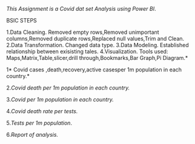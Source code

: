 *This Assignment is a Covid dat set Analysis using Power BI*.

BSIC STEPS

1.Data Cleaning.
Removed empty rows,Removed unimportant columns,Removed duplicate rows,Replaced null values,Trim and Clean.
2.Data Transformation.
Changed data type.
3.Data Modeling.
Established relationship between exisisting tales.
4.Visualization.
Tools used: Maps,Matrix,Table,slicer,drill through,Bookmarks,Bar Graph,Pi Diagram.*


1* Covid cases ,death,recovery,active casesper 1m population in each country.*

2.*Covid death per 1m population in each country.*

3.*Covid  per 1m population in each country.*

4.*Covid death rate per tests.*

5.*Tests per 1m population*.

6.*Report of analysis.*


